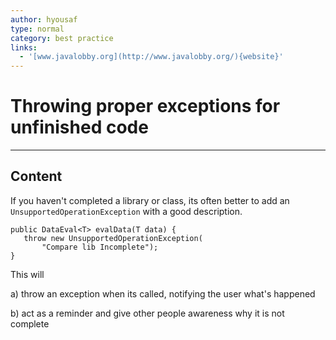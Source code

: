 ```yaml
---
author: hyousaf
type: normal
category: best practice
links:
  - '[www.javalobby.org](http://www.javalobby.org/){website}'
---
```


# Throwing proper exceptions for unfinished code


---

## Content

If you haven't completed a library or class, its often better to add an `UnsupportedOperationException` with a good description. 

```plain-text
public DataEval<T> evalData(T data) {
   throw new UnsupportedOperationException(
       "Compare lib Incomplete");
}
```

This will

a) throw an exception when its called, notifying the user what's happened

b) act as a reminder and give other people awareness why it is not complete
